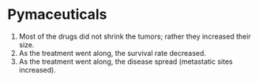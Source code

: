 # Pymaceuticals

1.	Most of the drugs did not shrink the tumors; rather they increased their size.
2.	As the treatment went along, the survival rate decreased.
3.	As the treatment went along, the disease spread (metastatic sites increased).
